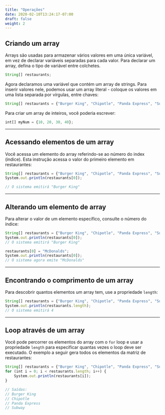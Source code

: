 ```yaml
---
title: "Operações"
date: 2020-02-10T13:24:17-07:00
draft: false
weight: 2
---
```


## Criando um array

Arrays são usadas para armazenar vários valores em uma única variável, em vez de declarar variáveis ​​separadas para cada valor. Para declarar um array, defina o tipo de variável entre colchetes.

```js javascript
String[] restaurants;
```
Agora declaramos uma variável que contém um array de strings. Para inserir valores nele, podemos usar um array literal - coloque os valores em uma lista separada por vírgulas, entre chaves:

```js javascript
String[] restaurants = {"Burger King", "Chipotle", "Panda Express", "Subway"};
```

Para criar um array de inteiros, você poderia escrever:

```js javascript
int[] myNum = {10, 20, 30, 40};
```
<hr>

## Acessando elementos de um array

Você acessa um elemento do array referindo-se ao número do index (índice). Esta instrução acessa o valor do primeiro elemento em restaurantes:

```js javascript
String[] restaurants = {"Burger King", "Chipotle", "Panda Express", "Subway"};
System.out.println(restaurants[0]);

// O sistema emitirá "Burger King"
```

<hr>

## Alterando um elemento de array

Para alterar o valor de um elemento específico, consulte o número do índice:

```js javascript
String[] restaurants = {"Burger King", "Chipotle", "Panda Express", "Subway"};
System.out.println(restaurants[0]);
// O sistema emitirá "Burger King"

restaurants[0] = "McDonalds";
System.out.println(restaurants[0]);
// O sistema agora emite "McDonalds"
```

<hr>

## Encontrando o comprimento de um array

Para descobrir quantos elementos um array tem, use a propriedade `length`:

```js javascript
String[] restaurants = {"Burger King", "Chipotle", "Panda Express", "Subway"};
System.out.println(restaurants.length);
// O sistema emitirá 4
```
<hr>

## Loop através de um array

Você pode percorrer os elementos do array com o `for` loop e usar a propriedade `length` para especificar quantas vezes o loop deve ser executado. O exemplo a seguir gera todos os elementos da matriz de restaurantes:

```js javascript
String[] restaurants = {"Burger King", "Chipotle", "Panda Express", "Subway"};
for (int i = 0; i < restaurants.length; i++) {
    System.out.println(restaurants[i]);
}

// Saídas:
// Burger King
// Chipotle
// Panda Express
// Subway
```

